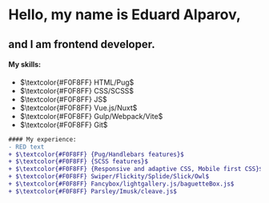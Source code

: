 # Hello, my name is Eduard Alparov,
## and I am frontend developer.

#### My skills:

- $\textcolor{#F0F8FF} HTML/Pug$
- $\textcolor{#F0F8FF} CSS/SCSS$
- $\textcolor{#F0F8FF} JS$
- $\textcolor{#F0F8FF} Vue.js/Nuxt$ 
- $\textcolor{#F0F8FF} Gulp/Webpack/Vite$ 
- $\textcolor{#F0F8FF} Git$ 

```diff
#### My experience:
- RED text
+ $\textcolor{#F0F8FF} {Pug/Handlebars features}$
+ $\textcolor{#F0F8FF} {SCSS features}$
+ $\textcolor{#F0F8FF} {Responsive and adaptive CSS, Mobile first CSS}$
+ $\textcolor{#F0F8FF} Swiper/Flickity/Splide/Slick/Owl$
+ $\textcolor{#F0F8FF} Fancybox/lightgallery.js/baguetteBox.js$
+ $\textcolor{#F0F8FF} Parsley/Imusk/cleave.js$
```
